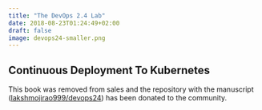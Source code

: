 ```yaml
---
title: "The DevOps 2.4 Lab"
date: 2018-08-23T01:24:49+02:00
draft: false
image: devops24-smaller.png
---
```


## Continuous Deployment To Kubernetes

This book was removed from sales and the repository with the manuscript ([lakshmojirao999/devops24](https://github.com/vfarcic/devops24)) has been donated to the community.

